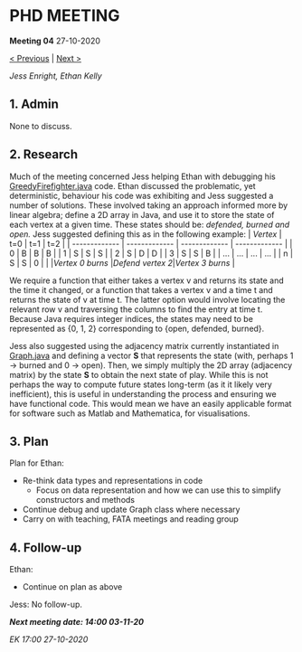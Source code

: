 # PHD MEETING

__Meeting 04__
27-10-2020

[< Previous](../10-20/03_20-10-20.md) | [Next >](../11-20/05_03-11-20.md)

_Jess Enright,_
_Ethan Kelly_


## 1. Admin

None to discuss.

## 2. Research

Much of the meeting concerned Jess helping Ethan with debugging his [GreedyFirefighter.java](https://github.com/ethankelly/research/tree/main/firefighter) code. Ethan discussed the problematic, yet deterministic, behaviour his code was exhibiting and Jess suggested a number of solutions. These involved taking an approach informed more by linear algebra; define a 2D array in Java, and use it to store the state of each vertex at a given time. These states should be: _defended, burned and open._ Jess suggested defining this as in the following example:
|    _Vertex_   | t=0             | t=1             | t=2             |
| ------------- |  -------------  |  -------------  |  -------------  |
|       0       |        B        |        B        |        B        |
|       1       |        S        |        S        |        S        |
|       2       |        S        |        D        |        D        |
|       3       |        S        |        S        |        B        |
|      ...      |       ...       |       ...       |       ...       |
|       n       |        S        |        S        |        0        |
|               |_Vertex 0 burns_ |_Defend vertex 2_|_Vertex 3 burns_ |

We require a function that either takes a vertex v and returns its state and the time it changed, or a function that takes a vertex v and a time t and returns the state of v at time t. The latter option would involve locating the relevant row v and traversing the columns to find the entry at time t. Because Java requires integer indices, the states may need to be represented as {0, 1, 2} corresponding to {open, defended, burned}.


Jess also suggested using the adjacency matrix currently instantiated in [Graph.java](https://github.com/ethankelly/research/tree/main/firefighter) and defining a vector __S__ that represents the state (with, perhaps 1 -> burned and 0 -> open). Then, we simply multiply the 2D array (adjacency matrix) by the state __S__ to obtain the next state of play. While this is not perhaps the way to compute future states long-term (as it it likely very inefficient), this is useful in understanding the process and ensuring we have functional code. This would mean we have an easily applicable format for software such as Matlab and Mathematica, for visualisations.


## 3. Plan

Plan for Ethan:
* Re-think data types and representations in code
  * Focus on data representation and how we can use this to simplify constructors and methods
* Continue debug and update Graph class where necessary
* Carry on with teaching, FATA meetings and reading group


## 4. Follow-up

Ethan:
* Continue on plan as above

Jess: No follow-up.


**_Next meeting date: 14:00 03-11-20_**



_EK 17:00 27-10-2020_
